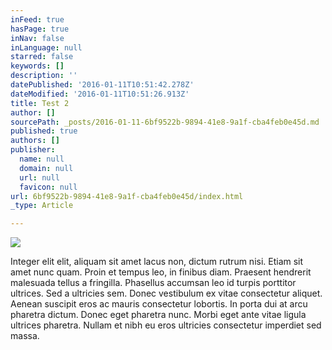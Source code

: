 ```yaml
---
inFeed: true
hasPage: true
inNav: false
inLanguage: null
starred: false
keywords: []
description: ''
datePublished: '2016-01-11T10:51:42.278Z'
dateModified: '2016-01-11T10:51:26.913Z'
title: Test 2
author: []
sourcePath: _posts/2016-01-11-6bf9522b-9894-41e8-9a1f-cba4feb0e45d.md
published: true
authors: []
publisher:
  name: null
  domain: null
  url: null
  favicon: null
url: 6bf9522b-9894-41e8-9a1f-cba4feb0e45d/index.html
_type: Article

---
```

![](https://the-grid-user-content.s3-us-west-2.amazonaws.com/b8fcb5da-06eb-40ce-8a73-68e415f935d9.jpg)

Integer elit elit, aliquam sit amet lacus non, dictum rutrum nisi. Etiam sit amet nunc quam. Proin et tempus leo, in finibus diam. Praesent hendrerit malesuada tellus a fringilla. Phasellus accumsan leo id turpis porttitor ultrices. Sed a ultricies sem. Donec vestibulum ex vitae consectetur aliquet. Aenean suscipit eros ac mauris consectetur lobortis. In porta dui at arcu pharetra dictum. Donec eget pharetra nunc. Morbi eget ante vitae ligula ultrices pharetra. Nullam et nibh eu eros ultricies consectetur imperdiet sed massa.